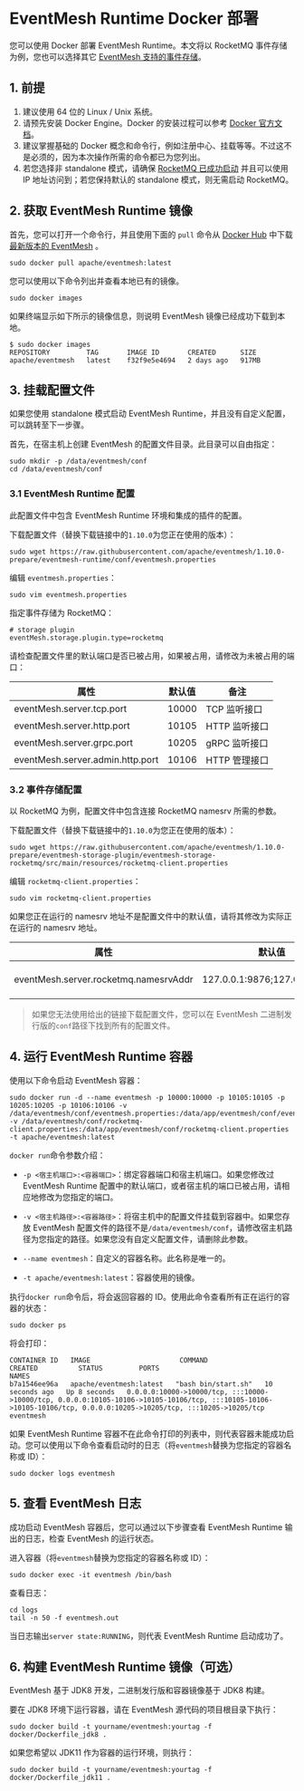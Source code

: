 # EventMesh Runtime Docker 部署

您可以使用 Docker 部署 EventMesh Runtime。本文将以 RocketMQ 事件存储为例，您也可以选择其它 [EventMesh 支持的事件存储](https://github.com/apache/eventmesh/tree/master/eventmesh-storage-plugin)。

## 1. 前提

1. 建议使用 64 位的 Linux / Unix 系统。
2. 请预先安装 Docker Engine。Docker 的安装过程可以参考 [Docker 官方文档](https://docs.docker.com/engine/install/)。
3. 建议掌握基础的 Docker 概念和命令行，例如注册中心、挂载等等。不过这不是必须的，因为本次操作所需的命令都已为您列出。
4. 若您选择非 standalone 模式，请确保 [RocketMQ 已成功启动](https://rocketmq.apache.org/docs/quick-start/) 并且可以使用 IP 地址访问到；若您保持默认的 standalone 模式，则无需启动 RocketMQ。

## 2. 获取 EventMesh Runtime 镜像

首先，您可以打开一个命令行，并且使用下面的 `pull` 命令从 [Docker Hub](https://hub.docker.com/r/apache/eventmesh/tags) 中下载 [最新版本的 EventMesh](https://eventmesh.apache.org/events/release-notes/) 。

```shell
sudo docker pull apache/eventmesh:latest
```

您可以使用以下命令列出并查看本地已有的镜像。

```shell
sudo docker images
```

如果终端显示如下所示的镜像信息，则说明 EventMesh 镜像已经成功下载到本地。

```shell
$ sudo docker images
REPOSITORY         TAG       IMAGE ID       CREATED      SIZE
apache/eventmesh   latest    f32f9e5e4694   2 days ago   917MB
```

## 3. 挂载配置文件

如果您使用 standalone 模式启动 EventMesh Runtime，并且没有自定义配置，可以跳转至下一步骤。

首先，在宿主机上创建 EventMesh 的配置文件目录。此目录可以自由指定：

```shell
sudo mkdir -p /data/eventmesh/conf
cd /data/eventmesh/conf
```

### 3.1 EventMesh Runtime 配置

此配置文件中包含 EventMesh Runtime 环境和集成的插件的配置。

下载配置文件（替换下载链接中的`1.10.0`为您正在使用的版本）：

```shell
sudo wget https://raw.githubusercontent.com/apache/eventmesh/1.10.0-prepare/eventmesh-runtime/conf/eventmesh.properties
```

编辑 `eventmesh.properties`：

```shell
sudo vim eventmesh.properties
```

指定事件存储为 RocketMQ：

```properties
# storage plugin
eventMesh.storage.plugin.type=rocketmq
```

请检查配置文件里的默认端口是否已被占用，如果被占用，请修改为未被占用的端口：

| 属性                             | 默认值 | 备注          |
| -------------------------------- | ------ | ------------- |
| eventMesh.server.tcp.port        | 10000  | TCP 监听接口  |
| eventMesh.server.http.port       | 10105  | HTTP 监听接口 |
| eventMesh.server.grpc.port       | 10205  | gRPC 监听接口 |
| eventMesh.server.admin.http.port | 10106  | HTTP 管理接口 |

### 3.2 事件存储配置

以 RocketMQ 为例，配置文件中包含连接 RocketMQ namesrv 所需的参数。

下载配置文件（替换下载链接中的`1.10.0`为您正在使用的版本）：

```shell
sudo wget https://raw.githubusercontent.com/apache/eventmesh/1.10.0-prepare/eventmesh-storage-plugin/eventmesh-storage-rocketmq/src/main/resources/rocketmq-client.properties
```

编辑 `rocketmq-client.properties`：

```shell
sudo vim rocketmq-client.properties
```

如果您正在运行的 namesrv 地址不是配置文件中的默认值，请将其修改为实际正在运行的 namesrv 地址。

| 属性                                  | 默认值                        | 备注                     |
| ------------------------------------- | ----------------------------- | ------------------------ |
| eventMesh.server.rocketmq.namesrvAddr | 127.0.0.1:9876;127.0.0.1:9876 | RocketMQ namesrv address |

>如果您无法使用给出的链接下载配置文件，您可以在 EventMesh 二进制发行版的`conf`路径下找到所有的配置文件。

## 4. 运行 EventMesh Runtime 容器

使用以下命令启动 EventMesh 容器：

```shell
sudo docker run -d --name eventmesh -p 10000:10000 -p 10105:10105 -p 10205:10205 -p 10106:10106 -v /data/eventmesh/conf/eventmesh.properties:/data/app/eventmesh/conf/eventmesh.properties -v /data/eventmesh/conf/rocketmq-client.properties:/data/app/eventmesh/conf/rocketmq-client.properties -t apache/eventmesh:latest
```

`docker run`命令参数介绍：

- `-p <宿主机端口>:<容器端口>`：绑定容器端口和宿主机端口。如果您修改过 EventMesh Runtime 配置中的默认端口，或者宿主机的端口已被占用，请相应地修改为您指定的端口。

- `-v <宿主机路径>:<容器路径>`：将宿主机中的配置文件挂载到容器中。如果您存放 EventMesh 配置文件的路径不是`/data/eventmesh/conf`，请修改宿主机路径为您指定的路径。如果您没有自定义配置文件，请删除此参数。
- `--name eventmesh`：自定义的容器名称。此名称是唯一的。
- `-t apache/eventmesh:latest`：容器使用的镜像。

执行`docker run`命令后，将会返回容器的 ID。使用此命令查看所有正在运行的容器的状态：

```shell
sudo docker ps
```

将会打印：

```shell
CONTAINER ID   IMAGE                      COMMAND               CREATED          STATUS         PORTS                                                                                                                                                                 NAMES
b7a1546ee96a   apache/eventmesh:latest   "bash bin/start.sh"   10 seconds ago   Up 8 seconds   0.0.0.0:10000->10000/tcp, :::10000->10000/tcp, 0.0.0.0:10105-10106->10105-10106/tcp, :::10105-10106->10105-10106/tcp, 0.0.0.0:10205->10205/tcp, :::10205->10205/tcp   eventmesh
```

如果 EventMesh Runtime 容器不在此命令打印的列表中，则代表容器未能成功启动。您可以使用以下命令查看启动时的日志（将`eventmesh`替换为您指定的容器名称或 ID）：

```shell
sudo docker logs eventmesh
```

## 5. 查看 EventMesh 日志

成功启动 EventMesh 容器后，您可以通过以下步骤查看 EventMesh Runtime 输出的日志，检查 EventMesh 的运行状态。

进入容器（将`eventmesh`替换为您指定的容器名称或 ID）：

```shell
sudo docker exec -it eventmesh /bin/bash
```

查看日志：

```shell
cd logs
tail -n 50 -f eventmesh.out
```

当日志输出`server state:RUNNING`，则代表 EventMesh Runtime 启动成功了。

## 6. 构建 EventMesh Runtime 镜像（可选）

EventMesh 基于 JDK8 开发，二进制发行版和容器镜像基于 JDK8 构建。

要在 JDK8 环境下运行容器，请在 EventMesh 源代码的项目根目录下执行：

```shell
sudo docker build -t yourname/eventmesh:yourtag -f docker/Dockerfile_jdk8 .
```

如果您希望以 JDK11 作为容器的运行环境，则执行：

```shell
sudo docker build -t yourname/eventmesh:yourtag -f docker/Dockerfile_jdk11 .
```
